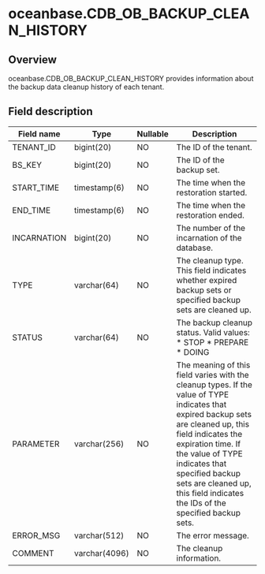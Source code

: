 oceanbase.CDB_OB_BACKUP_CLEAN_HISTORY 
==========================================================



Overview 
-----------------

oceanbase.CDB_OB_BACKUP_CLEAN_HISTORY provides information about the backup data cleanup history of each tenant. 

Field description 
--------------------------



| **Field name** |   **Type**    | **Nullable** |                                                                                                                                                         **Description**                                                                                                                                                          |
|----------------|---------------|--------------|----------------------------------------------------------------------------------------------------------------------------------------------------------------------------------------------------------------------------------------------------------------------------------------------------------------------------------|
| TENANT_ID      | bigint(20)    | NO           | The ID of the tenant.                                                                                                                                                                                                                                                                                                            |
| BS_KEY         | bigint(20)    | NO           | The ID of the backup set.                                                                                                                                                                                                                                                                                                        |
| START_TIME     | timestamp(6)  | NO           | The time when the restoration started.                                                                                                                                                                                                                                                                                           |
| END_TIME       | timestamp(6)  | NO           | The time when the restoration ended.                                                                                                                                                                                                                                                                                             |
| INCARNATION    | bigint(20)    | NO           | The number of the incarnation of the database.                                                                                                                                                                                                                                                                                   |
| TYPE           | varchar(64)   | NO           | The cleanup type. This field indicates whether expired backup sets or specified backup sets are cleaned up.                                                                                                                                                                                                                      |
| STATUS         | varchar(64)   | NO           | The backup cleanup status. Valid values: * STOP   * PREPARE   * DOING                                                                                                                        |
| PARAMETER      | varchar(256)  | NO           | The meaning of this field varies with the cleanup types.  If the value of TYPE indicates that expired backup sets are cleaned up, this field indicates the expiration time. If the value of TYPE indicates that specified backup sets are cleaned up, this field indicates the IDs of the specified backup sets. |
| ERROR_MSG      | varchar(512)  | NO           | The error message.                                                                                                                                                                                                                                                                                                               |
| COMMENT        | varchar(4096) | NO           | The cleanup information.                                                                                                                                                                                                                                                                                                         |


